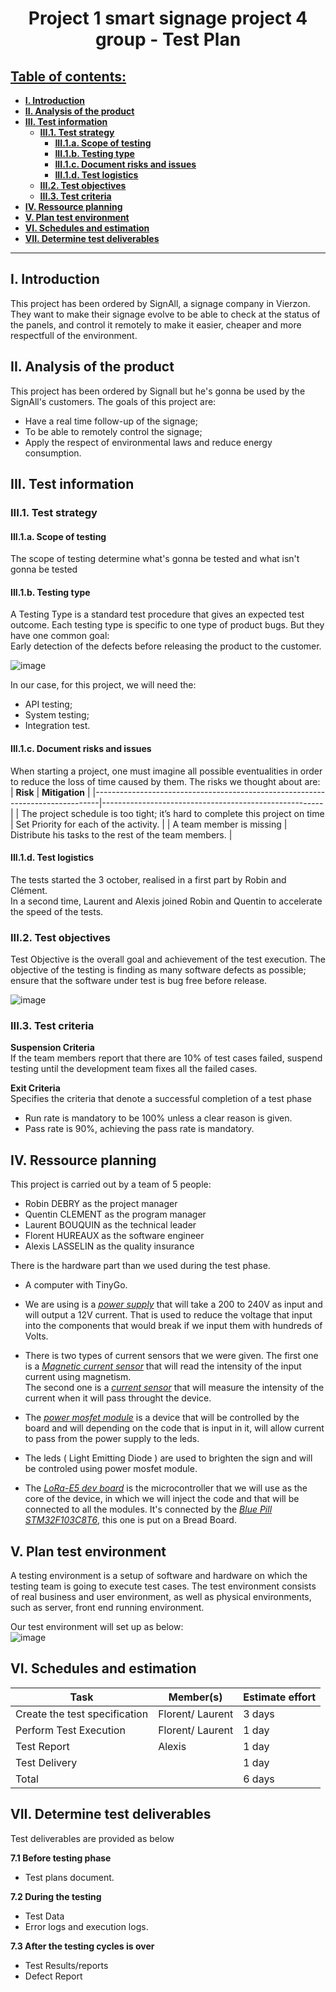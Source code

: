 <h1 style="text-align: center">Project 1 smart signage project 4 group - Test Plan</h1>

<h2 style="text-decoration: underline">Table of contents:</h2>

- [**I. Introduction**](#i-introduction)
- [**II. Analysis of the product**](#ii-analysis-of-the-product)
- [**III. Test information**](#iii-test-information)
  - [**III.1. Test strategy**](#iii1-test-strategy)
    - [**III.1.a. Scope of testing**](#iii1a-scope-of-testing)
    - [**III.1.b. Testing type**](#iii1b-testing-type)
    - [**III.1.c. Document risks and issues**](#iii1c-document-risks-and-issues)
    - [**III.1.d. Test logistics**](#iii1d-test-logistics)
  - [**III.2. Test objectives**](#iii2-test-objectives)
  - [**III.3. Test criteria**](#iii3-test-criteria)
- [**IV. Ressource planning**](#iv-ressource-planning)
- [**V. Plan test environment**](#v-plan-test-environment)
- [**VI. Schedules and estimation**](#vi-schedules-and-estimation)
- [**VII. Determine test deliverables**](#vii-determine-test-deliverables)
  
---  

## **I. Introduction**

This project has been ordered by SignAll, a signage company in Vierzon. <br>
They want to make their signage evolve to be able to check at the status of the panels, and control it remotely to make it easier, cheaper and more respectfull of the environment.

## **II. Analysis of the product**
This project has been ordered by Signall but he's gonna be used by the SignAll's customers. 
The goals of this project are: 
- Have a real time follow-up of the signage; 
- To be able to remotely control the signage;
- Apply the respect of environmental laws and reduce energy consumption. 

## **III. Test information**
### **III.1. Test strategy**
#### **III.1.a. Scope of testing**
The scope of testing determine what's gonna be tested and what isn't gonna be tested

#### **III.1.b. Testing type**
A Testing Type is a standard test procedure that gives an expected test outcome.
Each testing type is specific to one type of product bugs. But they have one common goal: <br>
Early detection of the defects before releasing the product to the customer.

![image](https://www.guru99.com/images/TestManagement/testmanagement_article_2_4_7.png)

In our case, for this project, we will need the:
- API testing;
- System testing;
- Integration test.

#### **III.1.c. Document risks and issues**
When starting a project, one must imagine all possible eventualities in order to reduce the loss of time caused by them. The risks we thought about are:
| **Risk**                                                                      | **Mitigation**                                        |
|-------------------------------------------------------------------------------|-------------------------------------------------------|
| The project schedule is too tight; it’s hard to complete this project on time | Set Priority for each of the activity.      |
| A team member is missing                                                      | Distribute his tasks to the rest of the team members. |


#### **III.1.d. Test logistics**
The tests started the 3 october, realised in a first part by Robin and Clément. <br>
In a second time, Laurent and Alexis joined Robin and Quentin to accelerate the speed of the tests. <br>

### **III.2. Test objectives**
Test Objective is the overall goal and achievement of the test execution. The objective of the testing is finding as many software defects as possible; ensure that the software under test is bug free before release.

![image](https://cdn.discordapp.com/attachments/450761035016699906/1031832888460709948/unknown.png)

### **III.3. Test criteria**
**Suspension Criteria** <br>
If the team members report that there are 10% of test cases failed, suspend testing until the
development team fixes all the failed cases.

**Exit Criteria** <br>
Specifies the criteria that denote a successful completion of a test phase
- Run rate is mandatory to be 100% unless a clear reason is given.
- Pass rate is 90%, achieving the pass rate is mandatory.

## **IV. Ressource planning**
This project is carried out by a team of 5 people: <br>
* Robin DEBRY as the project manager
* Quentin CLEMENT as the program manager
* Laurent BOUQUIN as the technical leader
* Florent HUREAUX as the software engineer
* Alexis LASSELIN as the quality insurance

There is the hardware part than we used during the test phase.<br>
* A computer with TinyGo.
* We are using is a [*power supply*](https://glpower.eu/en/product/gpv-18/) that will take a 200 to 240V as input and will output a 12V current. That is used to reduce the voltage that input into the components that would break if we input them with hundreds of Volts.

* There is two types of current sensors that we were given. The first one is a [*Magnetic current sensor*](https://electropeak.com/learn/interfacing-zmct103c-5a-ac-current-transformer-module-with-arduino/) that will read the intensity of the input current using magnetism.<br>
The second one is a [*current sensor*](https://www.elecrow.com/acs712-current-sensor-30a-p-710.html) that will measure the intensity of the current when it will pass throught the device.

* The [*power mosfet module*](https://www.robotics.org.za/XY-MOS) is a device that will be controlled by the board and will depending on the code that is input in it, will allow current to pass from the power supply to the leds.
* The leds ( Light Emitting Diode ) are used to brighten the sign and will be controled using power mosfet module.

* The [*LoRa-E5 dev board*](https://www.mouser.fr/new/seeed-studio/seeed-lora-e5-development-kit/) is the microcontroller that we will use as the core of the device, in which we will inject the code and that will be connected to all the modules. It's connected by the [*Blue Pill STM32F103C8T6*](https://rees52.com/other-devlopment-boards/2581-stm32f103c8t6-arm-stm32-minimum-system-development-board-module-for-arduino-na266), this one is put on a Bread Board.

## **V. Plan test environment**
A testing environment is a setup of software and hardware on which the testing team is going to execute test cases. The test environment consists of real business and user environment, as well as physical environments, such as server, front end running environment.

Our test environment will set up as below: <br>
![image](https://cdn.discordapp.com/attachments/450761035016699906/1035235068047806494/Diagramme_sans_nom.drawio.png)


## **VI. Schedules and estimation**
| **Task**                      | **Member(s)**  | **Estimate effort** |
|-------------------------------|----------------|---------------------|
| Create the test specification |Florent/ Laurent|       3 days        |
| Perform Test Execution        |Florent/ Laurent|       1 day         |
| Test Report                   |     Alexis     |        1 day        |
| Test Delivery                 |                |       1 day         |
| Total                         |                |       6 days        |

## **VII. Determine test deliverables**
Test deliverables are provided as below

**7.1 Before testing phase**
- Test plans document.
  
**7.2 During the testing**
- Test Data
- Error logs and execution logs.

**7.3 After the testing cycles is over**
- Test Results/reports
- Defect Report